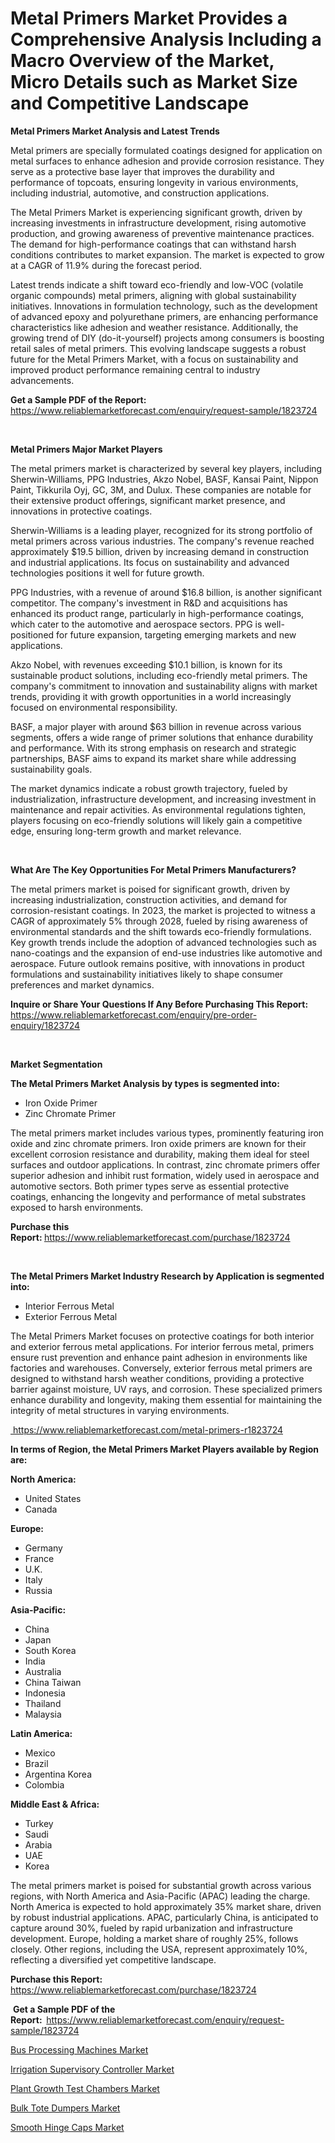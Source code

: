 <p><h1>Metal Primers Market Provides a Comprehensive Analysis Including a Macro Overview of the Market, Micro Details such as Market Size and Competitive Landscape</h1></p><p><strong>Metal Primers Market Analysis and Latest Trends</strong></p>
<p><p>Metal primers are specially formulated coatings designed for application on metal surfaces to enhance adhesion and provide corrosion resistance. They serve as a protective base layer that improves the durability and performance of topcoats, ensuring longevity in various environments, including industrial, automotive, and construction applications.</p><p>The Metal Primers Market is experiencing significant growth, driven by increasing investments in infrastructure development, rising automotive production, and growing awareness of preventive maintenance practices. The demand for high-performance coatings that can withstand harsh conditions contributes to market expansion. The market is expected to grow at a CAGR of 11.9% during the forecast period. </p><p>Latest trends indicate a shift toward eco-friendly and low-VOC (volatile organic compounds) metal primers, aligning with global sustainability initiatives. Innovations in formulation technology, such as the development of advanced epoxy and polyurethane primers, are enhancing performance characteristics like adhesion and weather resistance. Additionally, the growing trend of DIY (do-it-yourself) projects among consumers is boosting retail sales of metal primers. This evolving landscape suggests a robust future for the Metal Primers Market, with a focus on sustainability and improved product performance remaining central to industry advancements.</p></p>
<p><strong>Get a Sample PDF of the Report:&nbsp;</strong> <a href="https://www.reliablemarketforecast.com/enquiry/request-sample/1823724?utm_campaign=3094&utm_medium=2&utm_source=Github&utm_content=ia&utm_term=31032025&utm_id=metal-primers">https://www.reliablemarketforecast.com/enquiry/request-sample/1823724</a></p>
<p>&nbsp;</p>
<p><strong>Metal Primers Major Market Players</strong></p>
<p><p>The metal primers market is characterized by several key players, including Sherwin-Williams, PPG Industries, Akzo Nobel, BASF, Kansai Paint, Nippon Paint, Tikkurila Oyj, GC, 3M, and Dulux. These companies are notable for their extensive product offerings, significant market presence, and innovations in protective coatings.</p><p>Sherwin-Williams is a leading player, recognized for its strong portfolio of metal primers across various industries. The company's revenue reached approximately $19.5 billion, driven by increasing demand in construction and industrial applications. Its focus on sustainability and advanced technologies positions it well for future growth.</p><p>PPG Industries, with a revenue of around $16.8 billion, is another significant competitor. The company's investment in R&D and acquisitions has enhanced its product range, particularly in high-performance coatings, which cater to the automotive and aerospace sectors. PPG is well-positioned for future expansion, targeting emerging markets and new applications.</p><p>Akzo Nobel, with revenues exceeding $10.1 billion, is known for its sustainable product solutions, including eco-friendly metal primers. The company's commitment to innovation and sustainability aligns with market trends, providing it with growth opportunities in a world increasingly focused on environmental responsibility.</p><p>BASF, a major player with around $63 billion in revenue across various segments, offers a wide range of primer solutions that enhance durability and performance. With its strong emphasis on research and strategic partnerships, BASF aims to expand its market share while addressing sustainability goals.</p><p>The market dynamics indicate a robust growth trajectory, fueled by industrialization, infrastructure development, and increasing investment in maintenance and repair activities. As environmental regulations tighten, players focusing on eco-friendly solutions will likely gain a competitive edge, ensuring long-term growth and market relevance.</p></p>
<p>&nbsp;</p>
<p><strong>What Are The Key Opportunities For Metal Primers Manufacturers?</strong></p>
<p><p>The metal primers market is poised for significant growth, driven by increasing industrialization, construction activities, and demand for corrosion-resistant coatings. In 2023, the market is projected to witness a CAGR of approximately 5% through 2028, fueled by rising awareness of environmental standards and the shift towards eco-friendly formulations. Key growth trends include the adoption of advanced technologies such as nano-coatings and the expansion of end-use industries like automotive and aerospace. Future outlook remains positive, with innovations in product formulations and sustainability initiatives likely to shape consumer preferences and market dynamics.</p></p>
<p><strong>Inquire or Share Your Questions If Any Before Purchasing This Report:</strong> <a href="https://www.reliablemarketforecast.com/enquiry/pre-order-enquiry/1823724?utm_campaign=3094&utm_medium=2&utm_source=Github&utm_content=ia&utm_term=31032025&utm_id=metal-primers">https://www.reliablemarketforecast.com/enquiry/pre-order-enquiry/1823724</a></p>
<p>&nbsp;</p>
<p><strong>Market Segmentation</strong></p>
<p><strong>The Metal Primers Market Analysis by types is segmented into:</strong></p>
<p><ul><li>Iron Oxide Primer</li><li>Zinc Chromate Primer</li></ul></p>
<p><p>The metal primers market includes various types, prominently featuring iron oxide and zinc chromate primers. Iron oxide primers are known for their excellent corrosion resistance and durability, making them ideal for steel surfaces and outdoor applications. In contrast, zinc chromate primers offer superior adhesion and inhibit rust formation, widely used in aerospace and automotive sectors. Both primer types serve as essential protective coatings, enhancing the longevity and performance of metal substrates exposed to harsh environments.</p></p>
<p><strong>Purchase this Report:&nbsp;</strong><a href="https://www.reliablemarketforecast.com/purchase/1823724?utm_campaign=3094&utm_medium=2&utm_source=Github&utm_content=ia&utm_term=31032025&utm_id=metal-primers">https://www.reliablemarketforecast.com/purchase/1823724</a></p>
<p>&nbsp;</p>
<p><strong>The Metal Primers Market Industry Research by Application is segmented into:</strong></p>
<p><ul><li>Interior Ferrous Metal</li><li>Exterior Ferrous Metal</li></ul></p>
<p><p>The Metal Primers Market focuses on protective coatings for both interior and exterior ferrous metal applications. For interior ferrous metal, primers ensure rust prevention and enhance paint adhesion in environments like factories and warehouses. Conversely, exterior ferrous metal primers are designed to withstand harsh weather conditions, providing a protective barrier against moisture, UV rays, and corrosion. These specialized primers enhance durability and longevity, making them essential for maintaining the integrity of metal structures in varying environments.</p></p>
<p><a href="https://www.reliablemarketforecast.com/metal-primers-r1823724?utm_campaign=3094&utm_medium=2&utm_source=Github&utm_content=ia&utm_term=31032025&utm_id=metal-primers">&nbsp;https://www.reliablemarketforecast.com/metal-primers-r1823724</a></p>
<p><strong>In terms of Region, the Metal Primers Market Players available by Region are:</strong></p>
<p>
    <p> <strong> North America: </strong>
        <ul>
            <li>United States</li>
            <li>Canada</li>
        </ul>
        </p> 
    <p> <strong> Europe: </strong>
        <ul>
            <li>Germany</li>
            <li>France</li>
            <li>U.K.</li>
            <li>Italy</li>
            <li>Russia</li>
        </ul>
        </p> 
    <p> <strong> Asia-Pacific: </strong>
        <ul>
            <li>China</li>
            <li>Japan</li>
            <li>South Korea</li>
            <li>India</li>
            <li>Australia</li>
            <li>China Taiwan</li>
            <li>Indonesia</li>
            <li>Thailand</li>
            <li>Malaysia</li>
        </ul>
        </p> 
    <p> <strong> Latin America: </strong>
        <ul>
            <li>Mexico</li>
            <li>Brazil</li>
            <li>Argentina Korea</li>
            <li>Colombia</li>
        </ul>
        </p> 
    <p> <strong> Middle East & Africa: </strong>
        <ul>
            <li>Turkey</li>
            <li>Saudi</li>
            <li>Arabia</li>
            <li>UAE</li>
            <li>Korea</li>
        </ul>
    </p>
    </p>
<p><p>The metal primers market is poised for substantial growth across various regions, with North America and Asia-Pacific (APAC) leading the charge. North America is expected to hold approximately 35% market share, driven by robust industrial applications. APAC, particularly China, is anticipated to capture around 30%, fueled by rapid urbanization and infrastructure development. Europe, holding a market share of roughly 25%, follows closely. Other regions, including the USA, represent approximately 10%, reflecting a diversified yet competitive landscape.</p></p>
<p><strong>Purchase this Report: </strong><a href="https://www.reliablemarketforecast.com/purchase/1823724?utm_campaign=3094&utm_medium=2&utm_source=Github&utm_content=ia&utm_term=31032025&utm_id=metal-primers">https://www.reliablemarketforecast.com/purchase/1823724</a></p>
<p>&nbsp;<strong>Get a Sample PDF of the Report:&nbsp;&nbsp;</strong><a href="https://www.reliablemarketforecast.com/enquiry/request-sample/1823724?utm_campaign=3094&utm_medium=2&utm_source=Github&utm_content=ia&utm_term=31032025&utm_id=metal-primers">https://www.reliablemarketforecast.com/enquiry/request-sample/1823724</a></p>
<p><strong></strong></p>
<p><p><a href="https://www.linkedin.com/pulse/navigating-bus-processing-machines-market-incorporating-kxioe?utm_campaign=3094&utm_medium=2&utm_source=Github&utm_content=ia&utm_term=31032025&utm_id=metal-primers">Bus Processing Machines Market</a></p><p><a href="https://www.linkedin.com/pulse/immense-growth-irrigation-supervisory-controller-market-projected-jkgae?utm_campaign=3094&utm_medium=2&utm_source=Github&utm_content=ia&utm_term=31032025&utm_id=metal-primers">Irrigation Supervisory Controller Market</a></p><p><a href="https://www.linkedin.com/pulse/plant-growth-test-chambers-market-scope-offering-deep-nvnpe?utm_campaign=3094&utm_medium=2&utm_source=Github&utm_content=ia&utm_term=31032025&utm_id=metal-primers">Plant Growth Test Chambers Market</a></p><p><a href="https://www.linkedin.com/pulse/breaking-down-bulk-tote-dumpers-market-growth-49-cagr-expected-hlqje?utm_campaign=3094&utm_medium=2&utm_source=Github&utm_content=ia&utm_term=31032025&utm_id=metal-primers">Bulk Tote Dumpers Market</a></p><p><a href="https://www.linkedin.com/pulse/smooth-hinge-caps-market-refracting-trends-consumer-behaviors-69hze?utm_campaign=3094&utm_medium=2&utm_source=Github&utm_content=ia&utm_term=31032025&utm_id=metal-primers">Smooth Hinge Caps Market</a></p></p>